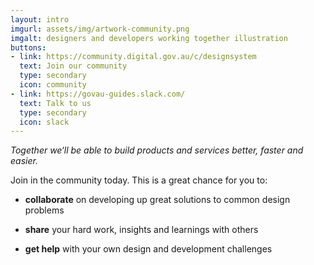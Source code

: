 ```yaml
---
layout: intro
imgurl: assets/img/artwork-community.png
imgalt: designers and developers working together illustration
buttons:
- link: https://community.digital.gov.au/c/designsystem
  text: Join our community
  type: secondary
  icon: community
- link: https://govau-guides.slack.com/
  text: Talk to us
  type: secondary
  icon: slack
---
```


*Together we‘ll be able to build products and services better, faster and easier.*

Join in the community today. This is a great chance for you to:

- **collaborate** on developing up great solutions to common design problems

- **share** your hard work, insights and learnings with others

- **get help** with your own design and development challenges
